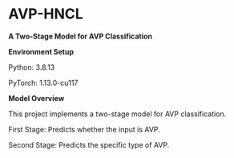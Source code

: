 # AVP-HNCL

**A Two-Stage Model for AVP Classification**

**Environment Setup**  

Python: 3.8.13  

PyTorch: 1.13.0-cu117

**Model Overview**  

This project implements a two-stage model for AVP classification.

First Stage: Predicts whether the input is AVP.  

Second Stage: Predicts the specific type of AVP.

